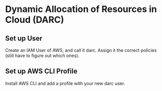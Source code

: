 # Dynamic Allocation of Resources in Cloud (DARC)

## Set up User
Create an IAM User of AWS, and call it darc. Assign it the correct policies (still have to figure out which ones).

## Set up AWS CLI Profile
Install AWS CLI and add a profile with your new darc user.
